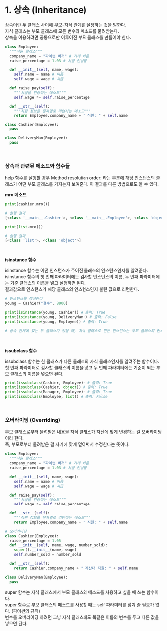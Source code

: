 # 1. 상속 (Inheritance)

상속이란 두 클래스 사이에 부모-자식 관계를 설정하는 것을 말한다.<br>
자식 클래스는 부모 클래스에 모든 변수와 메소드를 물려받는다. <br>
상속을 이용하려면 공통으로만 이루어진 부모 클래스를 만들어야 한다.

```python
class Employee:
  """직원 클래스"""
  company_name = "파이썬 버거" # 가게 이름
  raise_percentage = 1.03 # 시급 인상률

  def __init__(self, name, wage):
    self.name = name # 이름
    self.wage = wage # 시급

  def raise_pay(self):
    """시급을 인상하는 메소드"""
    self.wage *= self.raise_percentage

  def __str__(self):
    """직원 정보를 문자열로 리턴하는 메소드"""
    return Employee.company_name + " 직원: " + self.name

class Cashier(Employee):
  pass

class DeliveryMan(Employee):
  pass
```

<br>

### 상속과 관련된 메소드와 함수들 <br>

help 함수를 실행할 경우 Method resolution order: 라는 부분에 해당 인스턴스의 클래스가 어떤 부모 클래스를 가지는지 보여준다. 이 결과를 다른 방법으로도 볼 수 있다. <br>

**mro 메소드** <br>

```python
print(cashier.mro())

# 실행 결과
[<class '__main__.Cashier'>, <class '__main__.Employee'>, <class 'object'>]

print(list.mro())

# 실행 결과
[<class 'list'>, <class 'object'>]
```

<br>

**isinstance 함수** <br>

isinstance 함수는 어떤 인스턴스가 주어진 클래스의 인스턴스인지를 알려준다. <br>
isinstance 함수의 첫 번째 파라미터에는 검사할 인스턴스의 이름, 두 번째 파라미터에는 기준 클래스의 이름을 넣고 실행하면 된다. <br>
결과값으로 인스턴스가 해당 클래스의 인스턴스인지 불린 값으로 리턴한다. <br>

```python
# 인스턴스를 생성한다
young = Cashier("철수", 8900)

print(isinstance(young, Cashier)) # 출력: True
print(isinstance(young, DeliveryMan)) # 출력: False
print(isinstance(young, Employee)) # 출력: True

# 상속 관계에 있는 두 클래스가 있을 때, 자식 클래스로 만든 인스턴스는 부모 클래스의 인스턴스이기도 하다는 점
```

<br>

**issubclass 함수** <br>

issubclass 함수는 한 클래스가 다른 클래스의 자식 클래스인지를 알려주는 함수이다.<br>
첫 번째 파라미터로 검사할 클래스의 이름을 넣고 두 번째 파라미터에는 기준이 되는 부모 클래스의 이름을 넣으면 된다. <br>

```python
print(issubclass(Cashier, Employee)) # 출력: True
print(issubclass(Cashier, object)) # 출력: True
print(issubclass(Manager, Employee)) # 출력: True
print(issubclass(Employee, list)) # 출력: False
```

<br>

### 오버라이딩 (Overriding) <br>

부모 클래스로부터 물려받은 내용을 자식 클래스가 자신에 맞게 변경하는 걸 오버라이딩이라 한다. <br>
즉, 부모로부터 물려받은 걸 자기에 맞게 덮어써서 수정한다는 뜻이다. <br>

```python
class Employee:
  """직원 클래스"""
  company_name = "파이썬 버거" # 가게 이름
  raise_percentage = 1.03 # 시급 인상률

  def __init__(self, name, wage):
    self.name = name # 이름
    self.wage = wage # 시급

  def raise_pay(self):
    """시급을 인상하는 메소드"""
    self.wage *= self.raise_percentage

  def __str__(self):
    """직원 정보를 문자열로 리턴하는 메소드"""
    return Employee.company_name + " 직원: " + self.name

# 오버라이딩
class Cashier(Employee):
  raise_percentage = 1.05
  def __init__(self, name, wage, number_sold):
    super().__init__(name, wage)
    self.number_sold = number_sold

  def __str__(self):
    return Cashier.company_name + " 계산대 직원: " + self.name

class DeliveryMan(Employee):
  pass
```

super 함수는 자식 클래스에서 부모 클래스의 메소드를 사용하고 싶을 때 쓰는 함수이다. <br>
super 함수로 부모 클래스의 메소드를 사용할 때는 self 파라미터를 넘겨 줄 필요가 없다. (파이썬의 규칙) <br>
변수를 오버라이딩 하려면 그냥 자식 클래스에도 똑같은 이름의 변수를 두고 다른 값을 넣으면 된다.
